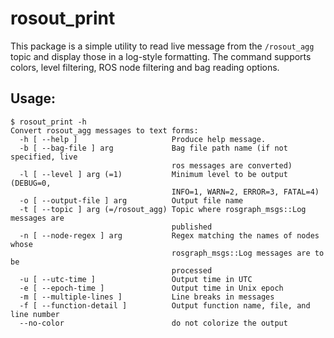 rosout_print
============

This package is a simple utility to read live message from the `/rosout_agg` topic and display those in a log-style formatting.
The command supports colors, level filtering, ROS node filtering and bag reading options. 

Usage:
------
```
$ rosout_print -h
Convert rosout_agg messages to text forms:
  -h [ --help ]                     Produce help message.
  -b [ --bag-file ] arg             Bag file path name (if not specified, live 
                                    ros messages are converted)
  -l [ --level ] arg (=1)           Minimum level to be output (DEBUG=0, 
                                    INFO=1, WARN=2, ERROR=3, FATAL=4)
  -o [ --output-file ] arg          Output file name
  -t [ --topic ] arg (=/rosout_agg) Topic where rosgraph_msgs::Log messages are
                                    published
  -n [ --node-regex ] arg           Regex matching the names of nodes whose 
                                    rosgraph_msgs::Log messages are to be 
                                    processed
  -u [ --utc-time ]                 Output time in UTC
  -e [ --epoch-time ]               Output time in Unix epoch
  -m [ --multiple-lines ]           Line breaks in messages
  -f [ --function-detail ]          Output function name, file, and line number
  --no-color                        do not colorize the output
```

